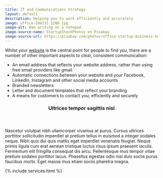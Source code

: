 ```yaml
---
title: IT and Communications Strategy
layout: default
description: Helping you to work efficiently and accurately
image: office-594132_1280.jpg
image-alt: Man writing on a notepad
image-source-name: StartupStockPhotos on Pixabay
image-source-url: https://pixabay.com/photos/office-startup-business-home-office-594132/
---
```


<p>Whilst your <a href="{{ site.baseurl }}/services/websites">website</a> is the central point for people to find you, there are a number of other important aspects to clear, consistent communication:</p>

<ul>
    <li>An email address that reflects your website address, rather than using free email providers like gmail</li>
    <li>Automatic connections between your website and your Facebook, LinkedIn, Instagram and other social media accounts</li>
    <li>Branded newsletters</li>
    <li>Letter and document templates that reflect your branding</li>
    <li>A means for customers to contact you, efficiently and securely</li>
</ul>


<section>
   <header>
		<h3>Ultrices tempor sagittis nisl</h3>
	</header>
	<p>
	Nascetur volutpat nibh ullamcorper vivamus at purus. Cursus ultrices porttitor sollicitudin imperdiet
									at pretium tellus in euismod a integer sodales neque. Nibh quis dui quis mattis eget imperdiet venenatis
									feugiat. Neque primis ligula cum erat aenean tristique luctus risus ipsum praesent iaculis. Fermentum elit
									fringilla consequat dis arcu. Pellentesque mus tempor vitae pretium sodales porttitor lacus. Phasellus
									egestas odio nisl duis sociis purus faucibus morbi. Eget massa mus etiam sociis pharetra magna.
	</p>
</section>

{% include services.html %}